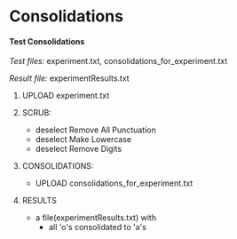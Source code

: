 Consolidations
==============

#### Test Consolidations

*Test files:* experiment.txt, consolidations_for_experiment.txt

*Result file:* experimentResults.txt

1. UPLOAD experiment.txt

2. SCRUB: 
    - deselect Remove All Punctuation
    - deselect Make Lowercase
    - deselect Remove Digits
    
3. CONSOLIDATIONS:
    - UPLOAD consolidations_for_experiment.txt

4. RESULTS
    - a file(experimentResults.txt) with
        * all 'o's consolidated to 'a's
